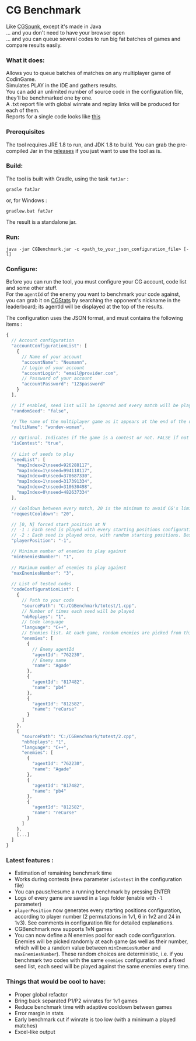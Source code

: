 # CG Benchmark

Like [CGSpunk](https://github.com/danBhentschel/CGSpunk), except it's made in Java  
... and you don't need to have your browser open  
... and you can queue several codes to run big fat batches of games and compare results easily.

### What it does:
Allows you to queue batches of matches on any multiplayer game of CodinGame.  
Simulates PLAY in the IDE and gathers results.  
You can add an unlimited number of source code in the configuration file, they'll be benchmarked one by one.  
A .txt report file with global winrate and replay links will be produced for each of them.  
Reports for a single code looks like [this](https://pastebin.com/q7pDSAhW)

### Prerequisites
The tool requires JRE 1.8 to run, and JDK 1.8 to build.
You can grab the pre-compiled Jar in the [releases](https://github.com/s-vivien/CGBenchmark/releases) if you just want to use the tool as is.

### Build:
The tool is built with Gradle, using the task `fatJar` :
```
gradle fatJar
```
or, for Windows :
```
gradlew.bat fatJar
```
The result is a standalone jar.

### Run:
`java -jar CGBenchmark.jar -c <path_to_your_json_configuration_file> [-l]`

### Configure:
Before you can run the tool, you must configure your CG account, code list and some other stuff.  
For the `agentId` of the enemy you want to benchmark your code against, you can grab it on [CGStats](http://cgstats.magusgeek.com) by searching the opponent's nickname in the leaderboard; its agentId will be displayed at the top of the results.

The configuration uses the JSON format, and must contains the following items :
```javascript
{
  // Account configuration
  "accountConfigurationList": [
    {
      // Name of your account
      "accountName": "Neumann",
      // Login of your account
      "accountLogin": "email@provider.com",
      // Password of your account
      "accountPassword": "123password"
    }
  ],

  // If enabled, seed list will be ignored and every match will be played against a random seed
  "randomSeed": "false",

  // The name of the multiplayer game as it appears at the end of the url of your IDE
  "multiName": "wondev-woman",
  
  // Optional. Indicates if the game is a contest or not. FALSE if not provided
  "isContest": "true",
  
  // List of seeds to play
  "seedList": [
    "mapIndex=2\nseed=926288117",
    "mapIndex=1\nseed=994118117",
    "mapIndex=0\nseed=370687330",
    "mapIndex=1\nseed=317391334",
    "mapIndex=2\nseed=310630498",
    "mapIndex=0\nseed=482637334"
  ],

  // Cooldown between every match, 20 is the minimum to avoid CG's limitation
  "requestCooldown": "20",

  // [0, N] forced start position at N
  // -1 : Each seed is played with every starting positions configuration. (Works only with fixed seed list). In 1v1, it will generate 2 games, 6 games in 1v2 and 24 games in 1v3. Best suited for non symmetrical and/or turn-based games.
  // -2 : Each seed is played once, with random starting positions. Best suited for perfectly symmetrical and non turn-based games in which starting position doesn't really matter, like MM, GoD, CotC, GitC, ...
  "playerPosition": "-1",

  // Minimum number of enemies to play against
  "minEnemiesNumber": "1",
  
  // Maximum number of enemies to play against
  "maxEnemiesNumber": "3",
  
  // List of tested codes
  "codeConfigurationList": [
    {
      // Path to your code
      "sourcePath": "C:/CGBenchmark/totest/1.cpp",
      // Number of times each seed will be played
      "nbReplays": "1",
      // Code language
      "language": "C++",
      // Enemies list. At each game, random enemies are picked from this list (their number is also picked randomly between <minEnemiesNumber> and <maxEnemiesNumber>)
      "enemies": [
        {
          // Enemy agentId
          "agentId": "762230",
          // Enemy name
          "name": "Agade"
        },
        {
          "agentId": "817482",
          "name": "pb4"
        },
        {
          "agentId": "812582",
          "name": "reCurse"
        }
      ]
    },
    {
      "sourcePath": "C:/CGBenchmark/totest/2.cpp",
      "nbReplays": "1",
      "language": "C++",
      "enemies": [
        {
          "agentId": "762230",
          "name": "Agade"
        },
        {
          "agentId": "817482",
          "name": "pb4"
        },
        {
          "agentId": "812582",
          "name": "reCurse"
        }
      ]
    },
    [...]
  ]
}
```

### Latest features :
- Estimation of remaining benchmark time
- Works during contests (new parameter `isContest` in the configuration file)
- You can pause/resume a running benchmark by pressing ENTER
- Logs of every game are saved in a `logs` folder (enable with `-l` parameter)
- `playerPosition` now generates every starting positions configuration, according to player number (2 permutations in 1v1, 6 in 1v2 and 24 in 1v3). See comments in configuration file for detailed explanations.
- CGBenchmark now supports 1vN games
- You can now define a N enemies pool for each code configuration. Enemies will be picked randomly at each game (as well as their number, which will be a random value between `minEnemiesNumber` and `maxEnemiesNumber`). These random choices are deterministic, i.e. if you benchmark two codes with the same `enemies` configuration and a fixed seed list, each seed will be played against the same enemies every time.

### Things that would be cool to have:
 * Proper global refactor
 * Bring back separated P1/P2 winrates for 1v1 games
 * Reduce benchmark time with adaptive cooldown between games
 * Error margin in stats
 * Early benchmark cut if winrate is too low (with a minimum a played matches)
 * Excel-like output
